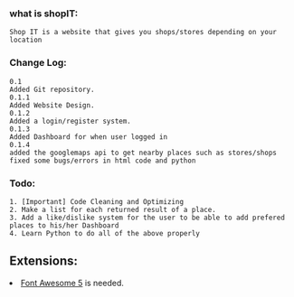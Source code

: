 ### what is shopIT:

```
Shop IT is a website that gives you shops/stores depending on your location
```

### Change Log:

```
0.1
Added Git repository.
0.1.1
Added Website Design.
0.1.2
Added a login/register system.
0.1.3
Added Dashboard for when user logged in
0.1.4
added the googlemaps api to get nearby places such as stores/shops
fixed some bugs/errors in html code and python
```

### Todo:

```
1. [Important] Code Cleaning and Optimizing
2. Make a list for each returned result of a place.
3. Add a like/dislike system for the user to be able to add prefered places to his/her Dashboard
4. Learn Python to do all of the above properly

```

## Extensions:

<li><a href="https://use.fontawesome.com/releases/v5.6.3/fontawesome-free-5.6.3-web.zip"> Font Awesome 5</a> is needed.</li>

